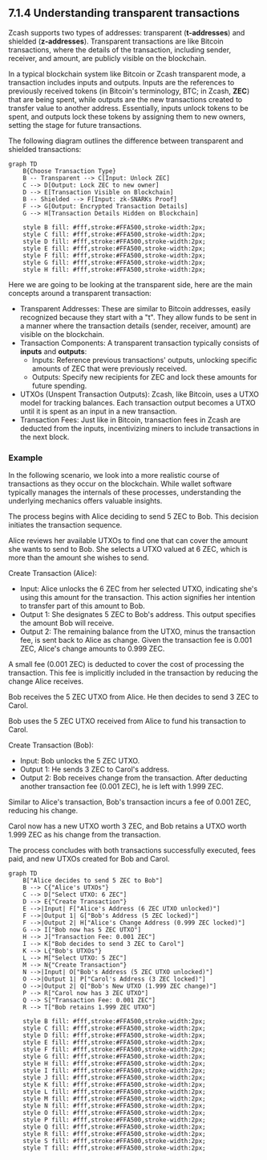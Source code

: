 ## 7.1.4 Understanding transparent transactions

Zcash supports two types of addresses: transparent (**t-addresses**) and shielded (**z-addresses**). Transparent transactions are like Bitcoin transactions, where the details of the transaction, including sender, receiver, and amount, are publicly visible on the blockchain. 

In a typical blockchain system like Bitcoin or Zcash transparent mode, a transaction includes inputs and outputs. Inputs are the references to previously received tokens (in Bitcoin's terminology, BTC; in Zcash, **ZEC**) that are being spent, while outputs are the new transactions created to transfer value to another address. Essentially, inputs unlock tokens to be spent, and outputs lock these tokens by assigning them to new owners, setting the stage for future transactions​.

The following diagram outlines the difference between transparent and shielded transactions:

```mermaid
graph TD
    B{Choose Transaction Type}
    B -- Transparent --> C[Input: Unlock ZEC]
    C --> D[Output: Lock ZEC to new owner]
    D --> E[Transaction Visible on Blockchain]
    B -- Shielded --> F[Input: zk-SNARKs Proof]
    F --> G[Output: Encrypted Transaction Details]
    G --> H[Transaction Details Hidden on Blockchain]

    style B fill: #fff,stroke:#FFA500,stroke-width:2px;
    style C fill: #fff,stroke:#FFA500,stroke-width:2px;
    style D fill: #fff,stroke:#FFA500,stroke-width:2px;
    style E fill: #fff,stroke:#FFA500,stroke-width:2px;
    style F fill: #fff,stroke:#FFA500,stroke-width:2px;
    style G fill: #fff,stroke:#FFA500,stroke-width:2px;
    style H fill: #fff,stroke:#FFA500,stroke-width:2px;
```

Here we are going to be looking at the transparent side, here are the main concepts around a transparent transaction:

- Transparent Addresses: These are similar to Bitcoin addresses, easily recognized because they start with a "t". They allow funds to be sent in a manner where the transaction details (sender, receiver, amount) are visible on the blockchain.
- Transaction Components: A transparent transaction typically consists of **inputs** and **outputs**:
    - Inputs: Reference previous transactions' outputs, unlocking specific amounts of ZEC that were previously received.
    - Outputs: Specify new recipients for ZEC and lock these amounts for future spending.
- UTXOs (Unspent Transaction Outputs): Zcash, like Bitcoin, uses a UTXO model for tracking balances. Each transaction output becomes a UTXO until it is spent as an input in a new transaction.
- Transaction Fees: Just like in Bitcoin, transaction fees in Zcash are deducted from the inputs, incentivizing miners to include transactions in the next block.

### Example

In the following scenario, we look into a more realistic course of transactions as they occur on the blockchain. While wallet software typically manages the internals of these processes, understanding the underlying mechanics offers valuable insights.

The process begins with Alice deciding to send 5 ZEC to Bob. This decision initiates the transaction sequence.

Alice reviews her available UTXOs to find one that can cover the amount she wants to send to Bob. She selects a UTXO valued at 6 ZEC, which is more than the amount she wishes to send.

Create Transaction (Alice):

- Input: Alice unlocks the 6 ZEC from her selected UTXO, indicating she's using this amount for the transaction. This action signifies her intention to transfer part of this amount to Bob.
- Output 1: She designates 5 ZEC to Bob's address. This output specifies the amount Bob will receive.
- Output 2: The remaining balance from the UTXO, minus the transaction fee, is sent back to Alice as change. Given the transaction fee is 0.001 ZEC, Alice's change amounts to 0.999 ZEC.

A small fee (0.001 ZEC) is deducted to cover the cost of processing the transaction. This fee is implicitly included in the transaction by reducing the change Alice receives.

Bob receives the 5 ZEC UTXO from Alice. He then decides to send 3 ZEC to Carol.

Bob uses the 5 ZEC UTXO received from Alice to fund his transaction to Carol.

Create Transaction (Bob):

- Input: Bob unlocks the 5 ZEC UTXO.
- Output 1: He sends 3 ZEC to Carol's address.
- Output 2: Bob receives change from the transaction. After deducting another transaction fee (0.001 ZEC), he is left with 1.999 ZEC.

Similar to Alice's transaction, Bob's transaction incurs a fee of 0.001 ZEC, reducing his change.

Carol now has a new UTXO worth 3 ZEC, and Bob retains a UTXO worth 1.999 ZEC as his change from the transaction.

The process concludes with both transactions successfully executed, fees paid, and new UTXOs created for Bob and Carol.

```mermaid
graph TD
    B["Alice decides to send 5 ZEC to Bob"]
    B --> C{"Alice's UTXOs"}
    C --> D["Select UTXO: 6 ZEC"]
    D --> E{"Create Transaction"}
    E -->|Input| F["Alice's Address (6 ZEC UTXO unlocked)"]
    F -->|Output 1| G["Bob's Address (5 ZEC locked)"]
    F -->|Output 2| H["Alice's Change Address (0.999 ZEC locked)"]
    G --> I["Bob now has 5 ZEC UTXO"]
    H --> J["Transaction Fee: 0.001 ZEC"]
    I --> K["Bob decides to send 3 ZEC to Carol"]
    K --> L{"Bob's UTXOs"}
    L --> M["Select UTXO: 5 ZEC"]
    M --> N{"Create Transaction"}
    N -->|Input| O["Bob's Address (5 ZEC UTXO unlocked)"]
    O -->|Output 1| P["Carol's Address (3 ZEC locked)"]
    O -->|Output 2| Q["Bob's New UTXO (1.999 ZEC change)"]
    P --> R["Carol now has 3 ZEC UTXO"]
    Q --> S["Transaction Fee: 0.001 ZEC"]
    R --> T["Bob retains 1.999 ZEC UTXO"]

    style B fill: #fff,stroke:#FFA500,stroke-width:2px;
    style C fill: #fff,stroke:#FFA500,stroke-width:2px;
    style D fill: #fff,stroke:#FFA500,stroke-width:2px;
    style E fill: #fff,stroke:#FFA500,stroke-width:2px;
    style F fill: #fff,stroke:#FFA500,stroke-width:2px;
    style G fill: #fff,stroke:#FFA500,stroke-width:2px;
    style H fill: #fff,stroke:#FFA500,stroke-width:2px;
    style I fill: #fff,stroke:#FFA500,stroke-width:2px;
    style J fill: #fff,stroke:#FFA500,stroke-width:2px;
    style K fill: #fff,stroke:#FFA500,stroke-width:2px;
    style L fill: #fff,stroke:#FFA500,stroke-width:2px;
    style M fill: #fff,stroke:#FFA500,stroke-width:2px;
    style N fill: #fff,stroke:#FFA500,stroke-width:2px;
    style O fill: #fff,stroke:#FFA500,stroke-width:2px;
    style P fill: #fff,stroke:#FFA500,stroke-width:2px;
    style Q fill: #fff,stroke:#FFA500,stroke-width:2px;
    style R fill: #fff,stroke:#FFA500,stroke-width:2px;
    style S fill: #fff,stroke:#FFA500,stroke-width:2px;
    style T fill: #fff,stroke:#FFA500,stroke-width:2px;
```
